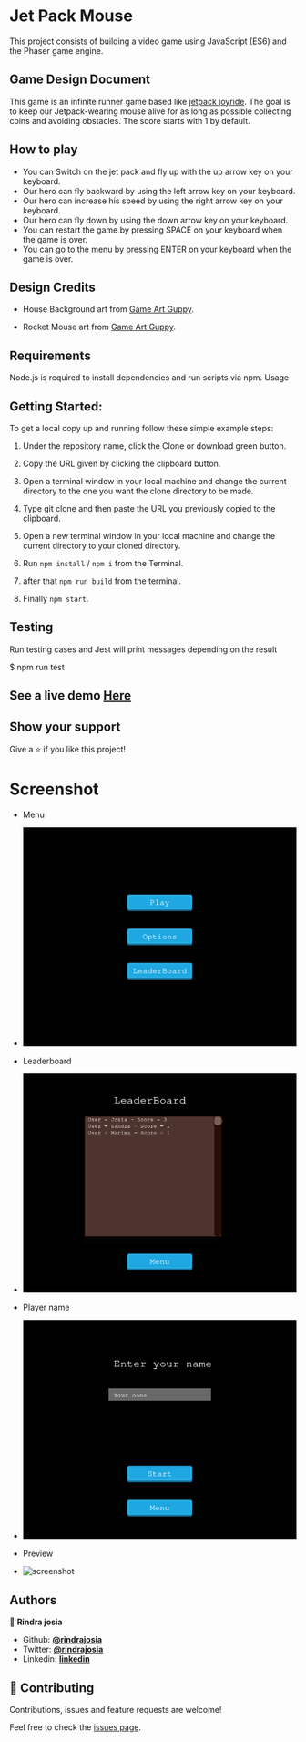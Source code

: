 # Jet Pack Mouse
This project consists of building a video game using JavaScript (ES6) and the Phaser game engine.
## Game Design Document
This game is an infinite runner game based like [jetpack joyride](https://fr.wikipedia.org/wiki/Jetpack_Joyride).
The goal is to keep our Jetpack-wearing mouse alive for as long as possible collecting coins and avoiding obstacles.
The score starts with 1 by default.

## How to play
* You can Switch on the jet pack and fly up with the up arrow key on your keyboard.
* Our hero can fly backward by using the left arrow key on your keyboard.
* Our hero can increase his speed by using the right arrow key on your keyboard.
* Our hero can fly down by using the down arrow key on your keyboard.
* You can restart the game by pressing SPACE on your keyboard when the game is over.
* You can go to the menu by pressing ENTER on your keyboard when the game is over.

## Design Credits

* House Background art from [Game Art Guppy]( https://www.gameartguppy.com/).

* Rocket Mouse art from [Game Art Guppy]( https://www.gameartguppy.com/).

## Requirements

Node.js is required to install dependencies and run scripts via npm.
Usage

## Getting Started:

To get a local copy up and running follow these simple example steps:

1. Under the repository name, click the Clone or download green button.

2. Copy the URL given by clicking the clipboard button.


3. Open a terminal window in your local machine and change the current directory to the one you
   want the clone directory to be made.

4. Type  git clone and then paste the URL you previously copied to the clipboard.

5. Open a new terminal window in your local machine and change the current directory to your
   cloned directory.

6. Run `npm install` / `npm i` from the Terminal.

7. after that `npm run build` from the terminal.

8. Finally `npm start`.

## Testing

Run testing cases and Jest will print messages depending on the result

  $ npm run test

## See a live demo [Here](https://safe-escarpment-68765.herokuapp.com/)

## Show your support
Give a ⭐️ if you like this project!

# Screenshot

* Menu
* ![screenshot](./docx/1.png)

* Leaderboard
* ![screenshot](./docx/2.png)

* Player name
* ![screenshot](./docx/3.png)

* Preview
* ![screenshot](./docx/anim.gif)


## Authors

👤 **Rindra josia**

* Github: **[@rindrajosia](https://github.com/rindrajosia)**
* Twitter: **[@rindrajosia](https://twitter.com/josia_rindra)**
* Linkedin: **[linkedin](https://www.linkedin.com/in/rindra-josia-99b2111a2/)**

## 🤝 Contributing

Contributions, issues and feature requests are welcome!

Feel free to check the [issues page](https://github.com/rindrajosia/rpg_js/issues).
